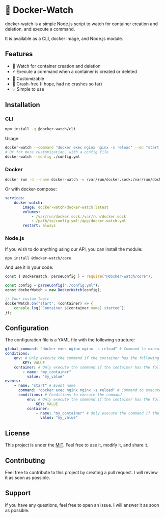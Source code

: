 # 👀 Docker-Watch

docker-watch is a simple Node.js script to watch for container creation and deletion, and execute a command.

It is available as a CLI, docker image, and Node.js module.

## Features

- 👀 Watch for container creation and deletion
- ⚡ Execute a command when a container is created or deleted
- 🎨 Customizable
- 🦾 Crash-free (I hope, had no crashes so far)
- 💡 Simple to use

## Installation

### CLI

```bash
npm install -g @docker-watch/cli
```

Usage:

```bash
docker-watch --command "docker exec nginx nginx -s reload" --on "start, destroy"
# Or for more customization, with a config file
docker-watch --config ./config.yml
```

### Docker

```bash
docker run -d --name docker-watch -v /var/run/docker.sock:/var/run/docker.sock -v /path/to/config.yml:/docker-watch.yml docker-watch/docker-watch:latest
```

Or with docker-compose:

```yaml
services:
    docker-watch:
        image: docker-watch/docker-watch:latest
        volumes:
            - /var/run/docker.sock:/var/run/docker.sock
            - /path/to/config.yml:/app/docker-watch.yml
        restart: always
```

### Node.js

If you wish to do anything using our API, you can install the module:

```bash
npm install @docker-watch/core
```

And use it in your code:

```javascript
const { DockerWatch, parseConfig } = require("@docker-watch/core");

const config = parseConfig("./config.yml");
const dockerWatch = new DockerWatch(config);

// Your custom logic
dockerWatch.on("start", (container) => {
    console.log(`Container ${container.name} started`);
});
```

## Configuration

The configuration file is a YAML file with the following structure:

```yaml
global_command: "docker exec nginx nginx -s reload" # Command to execute on event, can be overridden by container-specific command
conditions:
    env: # Only execute the command if the container has the following environment variables
        KEY: VALUE
    container: # Only execute the command if the container has the following name
        - name: "my_container"
          value: "my_value"
events:
    - name: "start" # Event name
      command: "docker exec nginx nginx -s reload" # Command to execute on event
      conditions: # Conditions to execute the command
          env: # Only execute the command if the container has the following environment variables
              KEY: VALUE
          container:
              - name: "my_container" # Only execute the command if the container has the following name
                value: "my_value"
```

## License

This project is under the [MIT](LICENSE). Feel free to use it, modify it, and share it.

## Contributing

Feel free to contribute to this project by creating a pull request. I will review it as soon as possible.

## Support

If you have any questions, feel free to open an issue. I will answer it as soon as possible.
